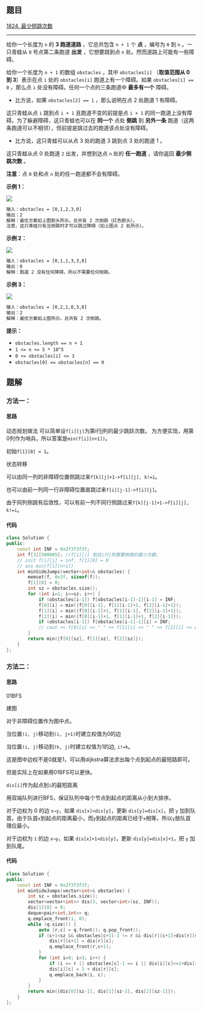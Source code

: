 ## 题目

[1824. 最少侧跳次数](https://leetcode.cn/problems/minimum-sideway-jumps/)

---

给你一个长度为 `n` 的 **3 跑道道路** ，它总共包含 `n + 1` 个 **点** ，编号为 `0` 到 `n` 。一只青蛙从 `0` 号点第二条跑道 **出发** ，它想要跳到点 `n` 处。然而道路上可能有一些障碍。

给你一个长度为 `n + 1` 的数组 `obstacles` ，其中 `obstacles[i]` （**取值范围从 0 到 3**）表示在点 `i` 处的 `obstacles[i]` 跑道上有一个障碍。如果 `obstacles[i] == 0` ，那么点 `i` 处没有障碍。任何一个点的三条跑道中 **最多有一个** 障碍。

-   比方说，如果 `obstacles[2] == 1` ，那么说明在点 2 处跑道 1 有障碍。

这只青蛙从点 `i` 跳到点 `i + 1` 且跑道不变的前提是点 `i + 1` 的同一跑道上没有障碍。为了躲避障碍，这只青蛙也可以在 **同一个** 点处 **侧跳** 到 **另外一条** 跑道（这两条跑道可以不相邻），但前提是跳过去的跑道该点处没有障碍。

-   比方说，这只青蛙可以从点 3 处的跑道 3 跳到点 3 处的跑道 1 。

这只青蛙从点 0 处跑道 `2` 出发，并想到达点 `n` 处的 **任一跑道** ，请你返回 **最少侧跳次数** 。

**注意**：点 `0` 处和点 `n` 处的任一跑道都不会有障碍。

  

**示例 1：**

![](https://assets.leetcode.com/uploads/2021/03/25/ic234-q3-ex1.png)
```txt
输入：obstacles = [0,1,2,3,0]
输出：2 
解释：最优方案如上图箭头所示。总共有 2 次侧跳（红色箭头）。
注意，这只青蛙只有当侧跳时才可以跳过障碍（如上图点 2 处所示）。
```

**示例 2：**

![](https://assets.leetcode.com/uploads/2021/03/25/ic234-q3-ex2.png)
```txt
输入：obstacles = [0,1,1,3,3,0]
输出：0
解释：跑道 2 没有任何障碍，所以不需要任何侧跳。
```

**示例 3：**

![](https://assets.leetcode.com/uploads/2021/03/25/ic234-q3-ex3.png)
```txt
输入：obstacles = [0,2,1,0,3,0]
输出：2
解释：最优方案如上图所示。总共有 2 次侧跳。
```
  

**提示：**

-   `obstacles.length == n + 1`
-   `1 <= n <= 5 * 10^5`
-   `0 <= obstacles[i] <= 3`
-   `obstacles[0] == obstacles[n] == 0`

  

## 题解

### 方法一：

#### 思路

动态规划做法
可以简单设`f[i][j]`为第i行j列的最少跳跃次数。
为方便实现，用第0列作为哨兵，所以答案是`min(f[i][n+1])`。

初始`f[1][0] = 1`。

状态转移 

可以由同一列的非障碍位置侧跳过来`f[k][j]+1->f[i][j], k!=i`。

也可以由前一列同一行非障碍位置直跳过来`f[i][j-1]->f[i][j]`。

由于同列侧跳有后效性，可以有前一列不同行侧跳过来`f[k][j-1]+1->f[i][j], k!=i`。

#### 代码

```cpp
class Solution {
public:
    const int INF = 0x3f3f3f3f;
    int f[3][500005]; //f[i][j] 到达i行j列需要侧跳的最小次数。
    // init f[i][j] = inf, f[1][0] = 0
    // ans min(f[i][n+1])
    int minSideJumps(vector<int>& obstacles) {
        memset(f, 0x3f, sizeof(f));
        f[1][0] = 0;
        int sz = obstacles.size();
        for (int i=1; i<=sz; i++) {
            if (obstacles[i-1]) f[obstacles[i-1]-1][i-1] = INF;
            f[0][i] = min({f[0][i-1], f[1][i-1]+1, f[2][i-1]+1});
            f[1][i] = min({f[0][i-1]+1, f[1][i-1], f[2][i-1]+1});
            f[2][i] = min({f[0][i-1]+1, f[1][i-1]+1, f[2][i-1]});
            if (obstacles[i-1]) f[obstacles[i-1]-1][i] = INF;
            // cout << f[0][i] << " " << f[1][i] << " " << f[2][i] << endl;
        }
        return min({f[0][sz], f[1][sz], f[2][sz]});
    }
};
```

### 方法二：

#### 思路
01BFS

建图

对于非障碍位置作为图中点。

当位置`(i, j)`移动到`(i, j+1)`时建立权值为0的边

当位置`(i, j)`移动到`(k, j)`时建立权值为1的边, `i!=k`。

这是图中边权不是0就是1，可以用dijkstra算法求出每个点到起点的最短路即可。

但是实际上在如果用01BFS可以更快。

`dis[i]`作为起点到`i`的最短距离

用双端队列进行BFS，保证队列中每个节点到起点的距离从小到大排序。

对于边权为 0 的边 `x→y`，如果 `dis[x]<dis[y]`，更新 `dis[y]=dis[x]`，把 `y` 加到队首。由于队首`x`到起点的距离最小，而`y`到起点的距离已经于`x`相等，所以`y`放队首理应最小。

对于边权为 `1` 的边 `x→y`，如果 `dis[x]+1<dis[y]`，更新 `dis[y]=dis[x]+1`，把 `y` 加到队尾。


#### 代码

```cpp
class Solution {
public:
    const int INF = 0x3f3f3f3f;
    int minSideJumps(vector<int>& obstacles) {
        int sz = obstacles.size();
        vector<vector<int>> dis(3, vector<int>(sz, INF));
        dis[1][0] = 0;
        deque<pair<int,int>> q;
        q.emplace_front(1, 0);
        while (q.size()) {
            auto [r,c] = q.front(); q.pop_front();
            if (c+1<sz && obstacles[c+1]-1 != r && dis[r][c+1]>dis[r][c]) {
                dis[r][c+1] = dis[r][c];
                q.emplace_front(r,c+1);
            }
            for (int i=0; i<3; i++) {
                if (i == r || obstacles[c]-1 == i || dis[i][c]<=1+dis[r][c]) continue;
                dis[i][c] = 1 + dis[r][c];
                q.emplace_back(i, c);
            }
        }
        return min({dis[0][sz-1], dis[1][sz-1], dis[2][sz-1]});
    }
};
```
